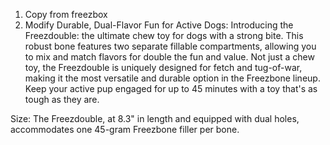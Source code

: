 1. Copy from freezbox
2. Modify 
Durable, Dual-Flavor Fun for Active Dogs: Introducing the Freezdouble: the ultimate chew toy for dogs with a strong bite. This robust bone features two separate fillable compartments, allowing you to mix and match flavors for double the fun and value. Not just a chew toy, the Freezdouble is uniquely designed for fetch and tug-of-war, making it the most versatile and durable option in the Freezbone lineup. Keep your active pup engaged for up to 45 minutes with a toy that's as tough as they are.



Size: The Freezdouble, at 8.3" in length and equipped with dual holes, accommodates one 45-gram Freezbone filler per bone.